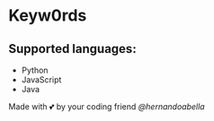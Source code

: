 # Keyw0rds

## Supported languages:
- Python
- JavaScript
- Java

Made with 💕 by your coding friend *@hernandoabella*